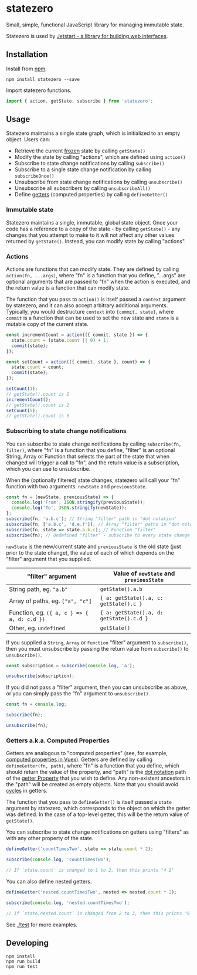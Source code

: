 # statezero

Small, simple, functional JavaScript library for managing immutable state.

Statezero is used by [Jetstart - a library for building web interfaces](https://github.com/andornaut/jetstart).

## Installation

Install from [npm](https://www.npmjs.com/package/statezero).

```
npm install statezero --save
```

Import statezero functions.

```javascript
import { action, getState, subscribe } from 'statezero';
```

## Usage

Statezero maintains a single state graph, which is initialized to an empty object. Users can:

* Retrieve the current
  [frozen](https://developer.mozilla.org/en-US/docs/Web/JavaScript/Reference/Global_Objects/Object/freeze)
  state by calling `getState()`
* Modify the state by calling "actions", which are defined using `action()`
* Subscribe to state change notifications by calling `subscribe()`
* Subscribe to a single state change notification by calling `subscribeOnce()`
* Unsubscribe from state change notifications by calling `unsubscribe()`
* Unsubscribe all subscribers by calling `unsubscribeAll()`
* Define [getters](https://developer.mozilla.org/en-US/docs/Web/JavaScript/Reference/Functions/get)
  (computed properties) by calling `defineGetter()`

### Immutable state

Statezero maintains a single, immutable, global state object. Once your code has a reference to a copy of the state -
by calling `getState()` - any changes that you attempt to make to it will not affect any other values returned by
`getState()`. Instead, you can modify state by calling "actions".

### Actions

Actions are functions that can modify state. They are defined by calling `action(fn, ...args)`, where "fn" is a function
that you define, "...args" are optional arguments that are passed to "fn" when the action is executed, and the return
value is a function that can modify state.

The function that you pass to `action()` is itself passed a `context` argument by statezero, and it can also accept
arbitrary additional arguments. Typically, you would destructure `context` into `{commit, state}`, where `commit` is a
function that can be used to set the new state and `state` is a mutable copy of the current state.

```javascript
const incrementCount = action(({ commit, state }) => {
  state.count = (state.count || 0) + 1;
  commit(state);
});

const setCount = action(({ commit, state }, count) => {
  state.count = count;
  commit(state);
});

setCount(1);
// getState().count is 1
incrementCount();
// getState().count is 2
setCount(5);
// getState().count is 5
```

### Subscribing to state change notifications

You can subscribe to state change notifications by calling `subscribe(fn, filter)`, where "fn" is a function that you
define, "filter" is an optional String, Array or Function that selects the part of the state that when changed will
trigger a call to "fn", and the return value is a subscription, which you can use to unsubscribe.

When the (optionally filtered) state changes, statezero will call your "fn" function with two arguments: `newState` and
`previousState`.

```javascript
const fn = (newState, previousState) => {
  console.log('From', JSON.stringify(previousState));
  console.log('To', JSON.stringify(newState));
};
subscribe(fn, 'a.b.c'); // String "filter" path in "dot notation"
subscribe(fn, ['a.b.c', 'd.e.f']); // Array "filter" paths in "dot notation"
subscribe(fn, state => state.a.b.c); // Function "filter"
subscribe(fn); // Undefined "filter" - subscribe to every state change
```

`newState` is the new/current state and `previousState` is the old state (just prior to the state change), the value of
each of which depends on the "filter" argument that you supplied.

| "filter" argument                           | Value of `newState` and `previousState`  |
| ------------------------------------------- | ---------------------------------------- |
| String path, eg. `"a.b"`                    | `getState().a.b`                         |
| Array of paths, eg. `["a", "c"]`            | `{ a: getState().a, c: getState().c }`   |
| Function, eg. `({ a, c } => { a, d: c.d })` | `{ a: getState().a, d: getState().c.d }` |
| Other, eg. `undefined`                      | `getState()`                             |

If you supplied a `String`, `Array` or `Function` "filter" argument to `subscribe()`, then you must unsubscribe by
passing the return value from `subscribe()` to `unsubscribe()`.

```javascript
const subscription = subscribe(console.log, 'a');

unsubscribe(subscription);
```

If you did not pass a "filter" argument, then you can unsubscribe as above, or you can simply pass the "fn" argument
to `unsubscribe()`.

```javascript
const fn = console.log;

subscribe(fn);

unsubscribe(fn);
```

### Getters a.k.a. Computed Properties

Getters are analogous to "computed properties" (see, for example,
[computed properties in Vuex](https://vuex.vuejs.org/guide/state.html#getting-vuex-state-into-vue-components)).
Getters are defined by calling `defineGetter(fn, path)`, where "fn" is a function that you define, which should return
the value of the property, and "path" is the
[dot notation](https://developer.mozilla.org/en-US/docs/Web/JavaScript/Reference/Operators/Property_accessors)
path of the
[getter Property](https://developer.mozilla.org/en-US/docs/Web/JavaScript/Guide/Working_with_Objects#Defining_getters_and_setters)
that you wish to define. Any non-existent ancestors in the "path" will be created as empty objects. Note that you should
avoid [cycles](https://en.wikipedia.org/wiki/Circular_dependency) in getters.

The function that you pass to `defineGetter()` is itself passed a `state` argument by statezero, which corresponds to
the object on which the getter was defined. In the case of a top-level getter, this will be the return value of
`getState()`.

You can subscribe to state change notifications on getters using "filters" as with any other property of the state.

```javascript
defineGetter('countTimesTwo', state => state.count * 2);

subscribe(console.log, 'countTimesTwo');

// If `state.count` is changed to 1 to 2, then this prints "4 2"
```

You can also define nested getters.

```javascript
defineGetter('nested.countTimesTwo', nested => nested.count * 2);

subscribe(console.log, 'nested.countTimesTwo');

// If `state.nested.count` is changed from 2 to 3, then this prints "6 4"
```

See [./test](./test) for more examples.

## Developing

```
npm install
npm run build
npm run test
```
